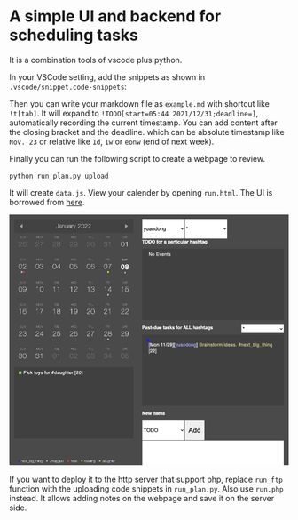 # A simple UI and backend for scheduling tasks

It is a combination tools of vscode plus python. 

In your VSCode setting, add the snippets as shown in `.vscode/snippet.code-snippets`:

Then you can write your markdown file as `example.md` with shortcut like `!t[tab]`. It will expand to `!TODO[start=05:44 2021/12/31;deadline=]`, automatically recording the current timestamp. You can add content after the closing bracket and the deadline. which can be absolute timestamp like `Nov. 23` or relative like `1d`, `1w` or `eonw` (end of next week).

Finally you can run the following script to create a webpage to review.  
```
python run_plan.py upload
``` 
It will create `data.js`. View your calender by opening `run.html`. The UI is borrowed from [here](https://codepen.io/peanav/pen/ulkof).

![Example UI](ui.png) 

If you want to deploy it to the http server that support php, replace `run_ftp` function with the uploading code snippets in `run_plan.py`. Also use `run.php` instead. It allows adding notes on the webpage and save it on the server side.  

